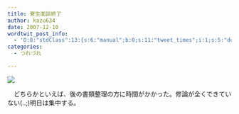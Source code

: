 ```yaml
---
title: 寮生面談終了
author: kazu634
date: 2007-12-10
wordtwit_post_info:
  - 'O:8:"stdClass":13:{s:6:"manual";b:0;s:11:"tweet_times";i:1;s:5:"delay";i:0;s:7:"enabled";i:1;s:10:"separation";s:2:"60";s:7:"version";s:3:"3.7";s:14:"tweet_template";b:0;s:6:"status";i:2;s:6:"result";a:0:{}s:13:"tweet_counter";i:2;s:13:"tweet_log_ids";a:1:{i:0;i:3435;}s:9:"hash_tags";a:0:{}s:8:"accounts";a:1:{i:0;s:7:"kazu634";}}'
categories:
  - つれづれ

---
```

<div class="section">
<p>
<center>
</center>
</p>
  
<p>
<a href="http://flickr.com/photos/murn/358597985/" onclick="__gaTracker('send', 'event', 'outbound-article', 'http://flickr.com/photos/murn/358597985/', '');" title="focus (&#60;wbr&#62;mono)&#60;wbr&#62;"><img src="http://farm1.static.flickr.com/152/358597985_e11292db24_m.jpg" /></a>
</p></p> 
  
<p>
    　どちらかといえば、後の書類整理の方に時間がかかった。修論が全くできていない(..;)明日は集中する。
</p>
</div>

